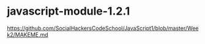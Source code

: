 # javascript-module-1.2.1

https://github.com/SocialHackersCodeSchool/JavaScript1/blob/master/Week2/MAKEME.md
